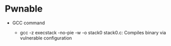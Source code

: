# Pwnable

* GCC command

  * gcc -z execstack -no-pie -w -o stack0 stack0.c: Compiles binary via vulnerable configuration
